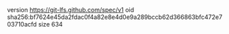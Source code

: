 version https://git-lfs.github.com/spec/v1
oid sha256:bf7624e45da2fdac0f4a82e8e4d0e9a289bccb62d366863bfc472e703710acfd
size 634
